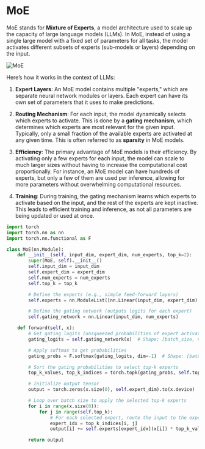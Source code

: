 # MoE

MoE stands for **Mixture of Experts**, a model architecture used to scale up the capacity of large language models (LLMs). In MoE, instead of using a single large model with a fixed set of parameters for all tasks, the model activates different subsets of experts (sub-models or layers) depending on the input.

![MoE](../../assets/image/switch_transformer.png)

Here’s how it works in the context of LLMs:

1. **Expert Layers**: An MoE model contains multiple "experts," which are separate neural network modules or layers. Each expert can have its own set of parameters that it uses to make predictions.

2. **Routing Mechanism**: For each input, the model dynamically selects which experts to activate. This is done by a **gating mechanism**, which determines which experts are most relevant for the given input. Typically, only a small fraction of the available experts are activated at any given time. This is often referred to as **sparsity** in MoE models.

3. **Efficiency**: The primary advantage of MoE models is their efficiency. By activating only a few experts for each input, the model can scale to much larger sizes without having to increase the computational cost proportionally. For instance, an MoE model can have hundreds of experts, but only a few of them are used per inference, allowing for more parameters without overwhelming computational resources.

4. **Training**: During training, the gating mechanism learns which experts to activate based on the input, and the rest of the experts are kept inactive. This leads to efficient training and inference, as not all parameters are being updated or used at once.

```python
import torch
import torch.nn as nn
import torch.nn.functional as F

class MoE(nn.Module):
    def __init__(self, input_dim, expert_dim, num_experts, top_k=2):
        super(MoE, self).__init__()
        self.input_dim = input_dim
        self.expert_dim = expert_dim
        self.num_experts = num_experts
        self.top_k = top_k

        # Define the experts (e.g., simple feed-forward layers)
        self.experts = nn.ModuleList([nn.Linear(input_dim, expert_dim) for _ in range(num_experts)])

        # Define the gating network (outputs logits for each expert)
        self.gating_network = nn.Linear(input_dim, num_experts)

    def forward(self, x):
        # Get gating logits (unsqueezed probabilities of expert activation)
        gating_logits = self.gating_network(x)  # Shape: [batch_size, num_experts]

        # Apply softmax to get probabilities
        gating_probs = F.softmax(gating_logits, dim=-1)  # Shape: [batch_size, num_experts]

        # Sort the gating probabilities to select top-k experts
        top_k_values, top_k_indices = torch.topk(gating_probs, self.top_k, dim=-1)

        # Initialize output tensor
        output = torch.zeros(x.size(0), self.expert_dim).to(x.device)

        # Loop over batch size to apply the selected top-k experts
        for i in range(x.size(0)):
            for j in range(self.top_k):
                # For each selected expert, route the input to the expert's output
                expert_idx = top_k_indices[i, j]
                output[i] += self.experts[expert_idx](x[i]) * top_k_values[i, j]

        return output
```
